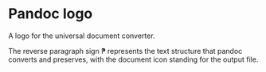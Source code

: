 # Pandoc logo

A logo for the universal document converter.

The reverse paragraph sign ⁋ represents the text structure that pandoc
converts and preserves, with the document icon standing for the output
file.


